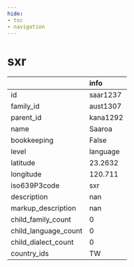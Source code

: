 ```yaml
---
hide:
- toc
- navigation
---
```

# sxr
|                      | info     |
|:---------------------|:---------|
| id                   | saar1237 |
| family_id            | aust1307 |
| parent_id            | kana1292 |
| name                 | Saaroa   |
| bookkeeping          | False    |
| level                | language |
| latitude             | 23.2632  |
| longitude            | 120.711  |
| iso639P3code         | sxr      |
| description          | nan      |
| markup_description   | nan      |
| child_family_count   | 0        |
| child_language_count | 0        |
| child_dialect_count  | 0        |
| country_ids          | TW       |